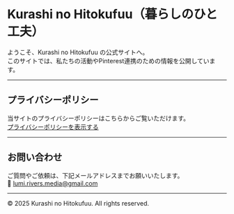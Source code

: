# Kurashi no Hitokufuu（暮らしのひと工夫）

ようこそ、Kurashi no Hitokufuu の公式サイトへ。  
このサイトでは、私たちの活動やPinterest連携のための情報を公開しています。

---

## プライバシーポリシー
当サイトのプライバシーポリシーはこちらからご覧いただけます。  
[プライバシーポリシーを表示する](https://lumirivers.github.io/kurashinohitokufuu-privacy-policy/)

---

## お問い合わせ
ご質問やご依頼は、下記メールアドレスまでお願いいたします。  
📧 lumi.rivers.media@gmail.com

---

© 2025 Kurashi no Hitokufuu. All rights reserved.
